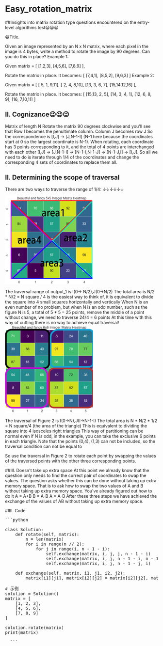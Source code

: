 # Easy_rotation_matrix

##Insights into matrix rotation type questions encountered on the entry-level algorithms test😀😀😀

😁Title.

Given an image represented by an N x N matrix, where each pixel in the image is 4 bytes, write a method to rotate the image by 90 degrees. Can you do this in place?
Example 1:

Given matrix = 
[
  [1,2,3],
  [4,5,6],
  [7,8,9]
],

Rotate the matrix in place. It becomes:
[
  [7,4,1],
  [8,5,2],
  [9,6,3]
]
Example 2:

Given matrix =
[
  [ 5, 1, 9,11],
  [ 2, 4, 8,10],
  [13, 3, 6, 7],
  [15,14,12,16]
], 

Rotate the matrix in place. It becomes:
[
  [15,13, 2, 5],
  [14, 3, 4, 1],
  [12, 6, 8, 9],
  [16, 7,10,11]
]

## II. Cognizance😉😉😉
Matrix of length N
Rotate the matrix 90 degrees clockwise and you'll see that
Row I becomes the penultimate column.
Column J becomes row J
So the correspondence is [I,J] -> [J,N-1-I] (N-1 here because the coordinates start at 0 so the largest coordinate is N-1).
When rotating, each coordinate has 3 points corresponding to it, and the total of 4 points are interchanged with each other
[I,J] -> [J,N-1-I] -> [N-1-I,N-1-J] -> [N-1-J,I] -> [I,J].
So all we need to do is iterate through 1/4 of the coordinates and change the corresponding 4 sets of coordinates to replace them all.

## II. Determining the scope of traversal

There are two ways to traverse the range of 1/4: ↓↓↓↓↓↓


  <img src="/output1_2.png" alt="GitHub Logo" width="290" height="290"/>

  

The traversal range of output_1 is I(0-> N/2),J(0->N/2) The total area is N/2 * N/2 = N square / 4
is the easiest way to think of, it is equivalent to divide the square into 4 small squares horizontally and vertically
When N is an even number of no problem, but when N is an odd number, such as the figure N is 5, a total of 5 * 5 = 25 points,
remove the middle of a point without change, we need to traverse 24/4 = 6 points
At this time with this way of cutting there is no way to achieve equal traversal!
<img src="/output2_3.png" alt="GitHub Logo" width="290" height="290"/>

The traversal of Figure 2 is I(0->N),J(I->N-1-I) The total area is N * N/2 * 1/2 = N square/4 (the area of the triangle)
This is equivalent to dividing the square into 4 isosceles right triangles
This way of partitioning can be normal even if N is odd, in the example, you can take the exclusive 6 points in each triangle.
Note that the points (0,4), (1,3) can not be included, so the traversal condition can not be equal to

So use the traversal in Figure 2 to rotate each point by swapping the values of the traversed points with the other three corresponding points.

##III. Doesn't take up extra space
At this point we already know that the question only needs to find the correct pair of coordinates to swap the values.
The question asks whether this can be done without taking up extra memory space.
That is to ask how to swap the two values of A and B without taking up extra memory space.
You've already figured out how to do it
A = A+B
B = A-B
A = A-B
After these three steps we have achieved the exchange of the values of AB without taking up extra memory space.

#IIII. Code

<pre>
```python
  
class Solution:
    def rotate(self, matrix):
        n = len(matrix)
        for i in range(n // 2):
            for j in range(i, n - 1 - i):
                self.exchange(matrix, i, j, j, n - 1 - i)
                self.exchange(matrix, i, j, n - 1 - i, n - 1 - j)
                self.exchange(matrix, i, j, n - 1 - j, i)

    def exchange(self, matrix, i1, j1, i2, j2):
        matrix[i1][j1], matrix[i2][j2] = matrix[i2][j2], matrix[i1][j1]

# 示例
solution = Solution()
matrix = [
    [1, 2, 3],
    [4, 5, 6],
    [7, 8, 9]
]

solution.rotate(matrix)
print(matrix)

  ```
</pre>



